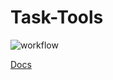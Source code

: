 # Task-Tools

![workflow](https://github.com/goromal/task-tools/actions/workflows/test.yml/badge.svg)

[Docs](https://goromal.github.io/anixpkgs/python/task-tools.html)
